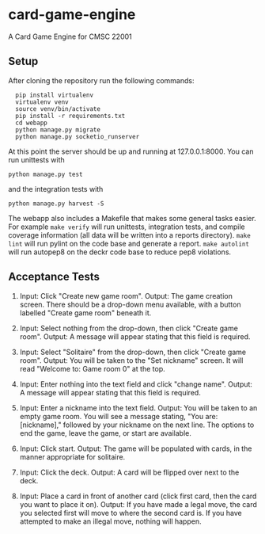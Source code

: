 card-game-engine
================

A Card Game Engine for CMSC 22001


Setup
-----

After cloning the repository run the following commands:
```
  pip install virtualenv
  virtualenv venv
  source venv/bin/activate
  pip install -r requirements.txt
  cd webapp
  python manage.py migrate
  python manage.py socketio_runserver
```
  
At this point the server should be up and running at 127.0.0.1:8000. You can run unittests with 
```
python manage.py test 
```
and the integration tests with 
```
python manage.py harvest -S
```
The webapp also includes a Makefile that makes some general tasks easier. For
example `make verify` will run unittests, integration tests, and compile 
coverage information (all data will be written into a reports directory).
`make lint` will run pylint on the code base and generate a report. `make autolint`
will run autopep8 on the deckr code base to reduce pep8 violations.

Acceptance Tests
-----

1.	Input: Click "Create new game room". 
	Output: The game creation screen. There should be a drop-down menu available, with a button labelled "Create game room" beneath it.

2.	Input: Select nothing from the drop-down, then click "Create game room".
	Output: A message will appear stating that this field is required. 

3.	Input: Select "Solitaire" from the drop-down, then click "Create game room".
	Output: You will be taken to the "Set nickname" screen. It will read "Welcome to: Game room 0" at the top.

4. 	Input: Enter nothing into the text field and click "change name".
	Output: A message will appear stating that this field is required.

5.	Input: Enter a nickname into the text field.
	Output: You will be taken to an empty game room. You will see a message stating, "You are: [nickname]," followed by your nickname on the next line. The options to end the game, leave the game, or start are available.

6.	Input: Click start.
	Output: The game will be populated with cards, in the manner appropriate for solitaire.

7. 	Input: Click the deck.
	Output: A card will be flipped over next to the deck.

8.	Input: Place a card in front of another card (click first card, then the card you want to place it on).
	Output: If you have made a legal move, the card you selected first will move to where the second card is. If you have attempted to make an illegal move, nothing will happen.